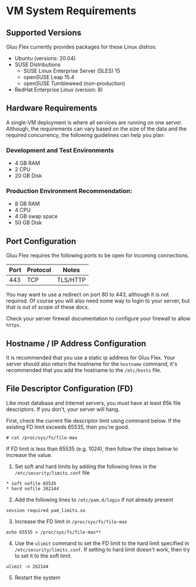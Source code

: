 # VM System Requirements

## Supported Versions

Gluu Flex currently provides packages for these Linux distros:

- Ubuntu (versions: 20.04)
- SUSE Distributions
  - SUSE Linux Enterprise Server (SLES) 15
  - openSUSE Leap 15.4
  - openSUSE Tumbleweed (non-production)
- RedHat Enterprise Linux (version: 8)

## Hardware Requirements

A single-VM deployment is where all services are running on one server. Although, the requirements can vary based on the size of the data and the required concurrency, the following guidelines can help you plan:

### Development and Test Environments
- 4 GB RAM
- 2 CPU
- 20 GB Disk

### Production Environment Recommendation:
- 8 GB RAM
- 4 CPU
- 4 GB swap space
- 50 GB Disk

## Port Configuration

Gluu Flex requires the following ports to be open for incoming connections.

| Port | Protocol | Notes           |
|------|----------|-----------------|
| 443  | TCP      | TLS/HTTP        |

You may want to use a redirect on port 80 to 443, although it is not required. Of course you will also need some way to login to your server, but that is out of scope of these docs.

Check your server firewall documentation to configure your firewall to allow `https`.

## Hostname / IP Address Configuration

It is recommended that you use a static ip address for Gluu Flex. Your server should also return the hostname for the `hostname` command, it's recommended that you add the hostname to the `/etc/hosts` file.

## File Descriptor Configuration (FD)

Like most database and Internet servers, you must have at least 65k file descriptors. If you don't, your server will hang.

First, check the current file descriptor limit using command below. If the existing FD limit exceeds 65535, then you're good.

```text
# cat /proc/sys/fs/file-max
```

If FD limit is less than 65535 (e.g. 1024), then follow the steps below to increase the value.

1) Set soft and hard limits by adding the following lines in the `/etc/security/limits.conf` file

```text
* soft nofile 65535
* hard nofile 262144
```

2) Add the following lines to `/etc/pam.d/login` if not already present

```text
session required pam_limits.so
```

3) Increase the FD limit in `/proc/sys/fs/file-max`

```text
echo 65535 > /proc/sys/fs/file-max**
```

4) Use the `ulimit` command to set the FD limit to the hard limit specified in `/etc/security/limits.conf`. If setting to hard limit doesn't work, then try to set it to the soft limit.

```text
ulimit -n 262144
```

5) Restart the system
